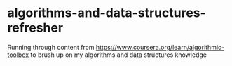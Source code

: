 # algorithms-and-data-structures-refresher
Running through content from https://www.coursera.org/learn/algorithmic-toolbox to brush up on my algorithms and data structures knowledge
